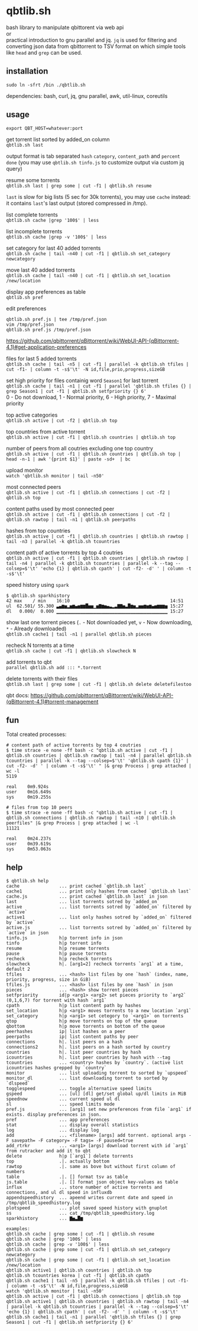 # qbtlib.sh
bash library to manipulate qbittorent via web api  
or  
practical introduction to gnu parallel and jq. `jq` is used for filtering and converting
json data from qbittorrent to TSV format on which simple tools like `head` and `grep` can be used.


## installation
`sudo ln -sfrt /bin ./qbtlib.sh`

dependencies: bash, curl, jq, gnu parallel, awk, util-linux, coreutils


## usage

`export QBT_HOST=whatever:port`

get torrent list sorted by added_on column  
`qbtlib.sh last`

output format is tab separated `hash` `category`, `content_path` and `percent done`
(you may use `qbtlib.sh tinfo.js` to customize output via custom jq query)

resume some torrents  
`qbtlib.sh last | grep some | cut -f1 | qbtlib.sh resume`

`last` is slow for big lists (5 sec for 30k torrents), you may use `cache` instead:
it contains `last`'s last output (stored compressed in /tmp).

list complete torrents  
`qbtlib.sh cache |grep '100$' | less`

list incomplete torrents  
`qbtlib.sh cache |grep -v '100$' | less`

set category for last 40 added torrents  
`qbtlib.sh cache | tail -n40 | cut -f1 | qbtlib.sh set_category newcategory`

move last 40 added torrents  
`qbtlib.sh cache | tail -n40 | cut -f1 | qbtlib.sh set_location /new/location`

display app preferences as table  
`qbtlib.sh pref`

edit preferences  
```
qbtlib.sh pref.js | tee /tmp/pref.json
vim /tmp/pref.json
qbtlib.sh pref.js /tmp/pref.json
```

https://github.com/qbittorrent/qBittorrent/wiki/WebUI-API-(qBittorrent-4.1)#get-application-preferences

files for last 5 added torrents  
`qbtlib.sh cache | tail -n5 | cut -f1 | parallel -k qbtlib.sh tfiles | cut -f1- | column -t -s$'\t' -N id,file,prio,progress,sizeGB`

set high priority for files containig word `Season1` for last torrent  
`qbtlib.sh cache | tail -n1 | cut -f1 | parallel 'qbtlib.sh tfiles {} | grep Season1 | cut -f1 | qbtlib.sh setfpriority {} 6'`  
0 - Do not download, 1 - Normal priority, 6 - High priority, 7 - Maximal priority

top active categories  
`qbtlib.sh active | cut -f2 | qbtlib.sh top`

top countries from active torrent  
`qbtlib.sh active | cut -f1 | qbtlib.sh countries | qbtlib.sh top`

number of peers from all coutries excluding one top country  
`qbtlib.sh active | cut -f1 | qbtlib.sh countries | qbtlib.sh top | head -n-1 | awk '{print $1}' | paste -sd+  | bc`

upload monitor  
`watch 'qbtlib.sh monitor | tail -n50'`

most connected peers  
`qbtlib.sh active | cut -f1 | qbtlib.sh connections | cut -f2 | qbtlib.sh top`

content paths used by most connected peer  
`qbtlib.sh active | cut -f1 | qbtlib.sh connections | cut -f2 | qbtlib.sh rawtop | tail -n1 | qbtlib.sh peerpaths`

hashes from top countries  
`qbtlib.sh active | cut -f1 | qbtlib.sh countries | qbtlib.sh rawtop | tail -n3 | parallel -k qbtlib.sh tcountries`

content path of active torrents by top 4 coutries  
`qbtlib.sh active | cut -f1 | qbtlib.sh countries | qbtlib.sh rawtop | tail -n4 | parallel -k qbtlib.sh tcountries | parallel -k --tag --colsep=$'\t' 'echo {1} | qbtlib.sh cpath' | cut -f2- -d' ' | column -t -s$'\t'`

speed history using `spark`  
```
$ qbtlib.sh sparkhistory
42 max    / min    16:10                                      14:51
ul  62.501/ 55.300 ▃▄▆▅▂▅▆▄▅▆▆█▅▅▁▅▇▆▅▄▃▂▃▇▇▅▃█▆▅▂▅▅▆▅▆▄▅▆▆▆▅ 15:27 
dl   0.000/  0.000 ▁▁▁▁▁▁▁▁▁▁▁▁▁▁▁▁▁▁▁▁▁▁▁▁▁▁▁▁▁▁▁▁▁▁▁▁▁▁▁▁▁▁ 15:27 
```

show last one torrent pieces (`.` - Not downloaded yet, `v` - Now downloading, `*` - Already downloaded)  
`qbtlib.sh cache1 | tail -n1 | parallel qbtlib.sh pieces`

recheck N torrents at a time  
`qbtlib.sh cache | cut -f1 | qbtlib.sh slowcheck N`

add torrents to qbt  
`parallel qbtlib.sh add ::: *.torrent`

delete torrents with their files  
`qbtlib.sh last | grep some | cut -f1 | qbtlib.sh delete deletefilestoo`

qbt docs: https://github.com/qbittorrent/qBittorrent/wiki/WebUI-API-(qBittorrent-4.1)#torrent-management

## fun

Total created processes:
```
# content path of active torrents by top 4 coutries
$ time strace -e none -ff bash -c "qbtlib.sh active | cut -f1 | qbtlib.sh countries | qbtlib.sh rawtop | tail -n4 | parallel qbtlib.sh tcountries | parallel -k --tag --colsep=$'\t' 'qbtlib.sh cpath {1}' | cut -f2- -d' ' | column -t -s$'\t' " |& grep Process | grep attached | wc -l
5119

real    0m9.924s
user    0m16.649s
sys     0m19.255s

# files from top 10 peers
$ time strace -e none -ff bash -c "qbtlib.sh active | cut -f1 | qbtlib.sh connections | qbtlib.sh rawtop | tail -n10 | qbtlib.sh peerfiles" |& grep Process | grep attached | wc -l
11121

real    0m24.237s
user    0m39.619s
sys     0m53.063s

```

## help

```
$ qbtlib.sh help
cache               ... print cached `qbtlib.sh last`
cache1              ... print only hashes from cached `qbtlib.sh last`
cache.js            ... print cached `qbtlib.sh last` in json
last                ... list torrents sotred by `added_on`
active              ... list torrents sotred by `added_on` filtered by `active`
active1             ... list only hashes sotred by `added_on` filtered by `active`
active.js           ... list torrents sotred by `added_on` filtered by `active` in json
tinfo.js            h|p torrent info in json
tinfo               h|p torrent info
resume              h|p resume torrents
pause               h|p pause torrents
recheck             h|p recheck torrents
slowcheck           h|. [arg1=2] recheck torrents `arg1` at a time, default 2
tfiles              ... <hash> list files by one `hash` (index, name, priority, progress, size in GiB)
tfiles.js           ... <hash> list files by one `hash` in json
pieces              ... <hash> show torrent pieces
setfpriority        id|p <arg1> <arg2> set pieces priority to `arg2` (0,1,6,7) for torrent with hash `arg1`
cpath               h|p list content path by hashes
set_location        h|p <arg1> moves torrents to a new location `arg1`
set_category        h|p <arg1> set cetegory to `<arg1>` on torrents
qtop                h|p move torrents on top of the queue
qbottom             h|p move torrents on bottom of the queue
peerhashes          ip| list hashes on a peer
peerpaths           ip| list content paths by peer
connections         h|. list peers on a hash
connections2        h|. list peers on a hash sorted by country
countries           h|. list peer countries by hash
icountries          h|. list peer countries by hash with --tag
tcountries          ... <country> hashes by `country`. (active list icountries hashes grepped by `country`
monitor             ... list uploading torrent to sorted by `upspeed`
monitor_dl          ... list downloading torrent to sorted by `dlspeed`
togglespeed         ... toggle alternative speed limits
gspeed              ... [ul] [dl] get/set global up/dl limits in MiB
speednow            ... current speed ul dl
sl                  ... speed limits mode
pref.js             ... [arg1] set new preferences from file `arg1` if exists. display preferences in json.
pref                ... app preferences
stat                ... display overall statistics
log                 ... display log
add                 ... <filename> [args] add torrent. optional args -F savepath= -F category= -F tags= -F paused=true
add_rtrkr           ... <arg1> [args] download torrent with id `arg1` from rutracker and add it to qbt
delete              h|p [`arg1`] delete torrents
top                 .|. actually bottom
rawtop              .|. same as bove but without first column of numbers
table               .|. [] format tsv as table
js.table            .|. [] format json object key-values as table
influx              ... store number of active torrents and connections, and ul dl speed in influxdb
appendspeedhistory  ... apeend writes current date and speed in /tmp/qbtlib_speedhistory.log
plotspeed           ... plot saved speed history with gnuplot
ss                  ... cat /tmp/qbtlib_speedhistory.log
sparkhistory        ... ▇▅▃█▆

examples:
qbtlib.sh cache | grep some | cut -f1 | qbtlib.sh resume
qbtlib.sh cache | grep '100$' | less
qbtlib.sh cache | grep -v '100$' | less
qbtlib.sh cache | grep some | cut -f1 | qbtlib.sh set_category newcategory
qbtlib.sh cache | grep some | cut -f1 | qbtlib.sh set_location /new/location
qbtlib.sh active1 | qbtlib.sh countries | qbtlib.sh top
qbtlib.sh tcountries korea | cut -f1 | qbtlib.sh cpath
qbtlib.sh cache1 | tail -n5 | parallel -k qbtlib.sh tfiles | cut -f1- | column -t -s$'\t' -N id,file,progress,sizeGB
watch 'qbtlib.sh monitor | tail -n50'
qbtlib.sh active | cut -f1 | qbtlib.sh connections | qbtlib.sh top
qbtlib.sh active1 | qbtlib.sh countries | qbtlib.sh rawtop | tail -n4 | parallel -k qbtlib.sh tcountries | parallel -k --tag --colsep=$'\t' 'echo {1} | qbtlib.sh cpath' | cut -f2- -d' ' | column -t -s$'\t'
qbtlib.sh cache1 | tail -n1 | parallel 'qbtlib.sh tfiles {} | grep Season1 | cut -f1 | qbtlib.sh setfpriority {} 6'

```
